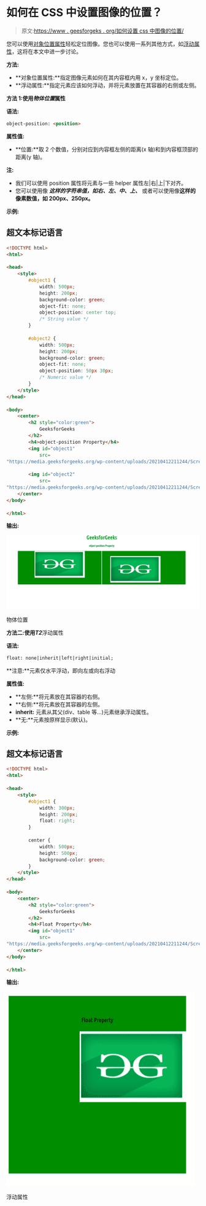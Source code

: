 # 如何在 CSS 中设置图像的位置？

> 原文:[https://www . geesforgeks . org/如何设置 css 中图像的位置/](https://www.geeksforgeeks.org/how-to-set-position-of-an-image-in-css/)

您可以使用[对象位置属性](https://www.geeksforgeeks.org/css-object-position-property/)轻松定位图像。您也可以使用一系列其他方式，如[浮动属性](https://www.geeksforgeeks.org/what-is-float-property-in-css/)，这将在本文中进一步讨论。

**方法:**

*   **对象位置属性:**指定图像元素如何在其内容框内用 x，y 坐标定位。
*   **浮动属性:**指定元素应该如何浮动，并将元素放置在其容器的右侧或左侧。

**方法 1:使用*物体位置*属性**

**语法:**

```html
object-position: <position>
```

**属性值:**

*   **位置:**取 2 个数值，分别对应到内容框左侧的距离(x 轴)和到内容框顶部的距离(y 轴)。

**注:**

*   我们可以使用 position 属性将元素与一些 helper 属性左|右|上|下对齐。
*   您可以使用像 ***这样的字符串值，如右、左、中、上、*** 或者可以使用像**这样的像素数值，如 200px、250px。**

**示例:**

## 超文本标记语言

```html
<!DOCTYPE html>
<html>

<head>
    <style>
        #object1 {
            width: 500px;
            height: 200px;
            background-color: green;
            object-fit: none;
            object-position: center top;
            /* String value */
        }

        #object2 {
            width: 500px;
            height: 200px;
            background-color: green;
            object-fit: none;
            object-position: 50px 30px;
            /* Numeric value */
        }
    </style>
</head>

<body>
    <center>
        <h2 style="color:green">
            GeeksforGeeks
        </h2>
        <h4>object-position Property</h4>
        <img id="object1"
            src=
"https://media.geeksforgeeks.org/wp-content/uploads/20210412211244/Screenshotfrom20210412211213-300x159.png" />

        <img id="object2"
            src=
"https://media.geeksforgeeks.org/wp-content/uploads/20210412211244/Screenshotfrom20210412211213-300x159.png" />
    </center>
</body>

</html>
```

**输出:**

![](img/cb0d93631767a49583d4e1a96b1cf99d.png)

物体位置

**方法二:使用*T2***浮动属性

**语法:**

```html
float: none|inherit|left|right|initial;
```

**注意:**元素仅水平浮动，即向左或向右浮动

**属性值:**

*   **左侧:**将元素放在其容器的右侧。
*   **右侧:**将元素放在其容器的左侧。
*   **inherit:** 元素从其父(div、table 等…)元素继承浮动属性。
*   **无:**元素按原样显示(默认)。

**示例:**

## 超文本标记语言

```html
<!DOCTYPE html>
<html>

<head>
    <style>
        #object1 {
            width: 300px;
            height: 200px;
            float: right;
        }

        center {
            width: 500px;
            height: 500px;
            background-color: green;
        }
    </style>
</head>

<body>
    <center>
        <h2 style="color:green">
            GeeksforGeeks
        </h2>
        <h4>Float Property</h4>
        <img id="object1"
            src=
"https://media.geeksforgeeks.org/wp-content/uploads/20210412211244/Screenshotfrom20210412211213-300x159.png" />
    </center>
</body>

</html>
```

**输出:**

![](img/69d9c6269127287ba8c47a3dac07e407.png)

浮动属性